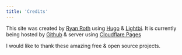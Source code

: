 ```yaml
---
title: 'Credits'
---
```

This site was created by <a href="https://github.com/ryanroth83">Ryan Roth</a>
using <a href="https://gohugo.io">Hugo</a> & <a href="https://github.com/binokochumolvarghese/lightbi-hugo">Lightbi</a>.
It is currently being hosted by <a href="https://github.com/">Github</a> & server using <a href="https://pages.cloudflare.com/">Cloudflare Pages</a>

I would like to thank these amazing free & open source projects. 